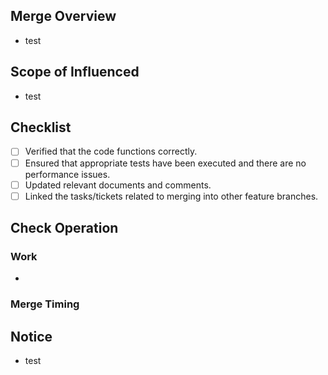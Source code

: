 ## Merge Overview
<!-- このプルリクエストで行った変更の内容を具体的に説明してください。 -->

* test

## Scope of Influenced

* test

## Checklist

- [ ] Verified that the code functions correctly.
- [ ] Ensured that appropriate tests have been executed and there are no performance issues.
- [ ] Updated relevant documents and comments.
- [ ] Linked the tasks/tickets related to merging into other feature branches.

## Check Operation
<!-- このプルリクエストで行った変更による動作確認方法や結果を説明してください。 -->

### Work

*

### Merge Timing
<!-- 1Approveがついたらマージする、などのタイミングを明記してください。 -->

## Notice

* test
